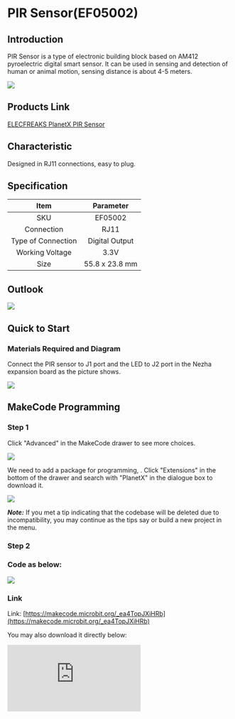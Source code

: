 # PIR Sensor(EF05002)

## Introduction

PIR Sensor is a type of electronic building block based on AM412 pyroelectric digital smart sensor. It can be used in sensing and detection of human or animal motion, sensing distance is about 4-5 meters.

![](https://wiki-media-ef.oss-cn-hongkong.aliyuncs.com/i18n/en/docusaurus-plugin-content-docs/current/microbit/sensor/planet-x-sensors/images/05002_01.png)
## Products Link

[ELECFREAKS PlanetX PIR Sensor](https://shop.elecfreaks.com/products/elecfreaks-planetx-pir-sensor?_pos=1&_sid=a0b4ec6ae&_ss=r)


## Characteristic

 Designed in RJ11 connections, easy to plug.

## Specification


Item | Parameter
:-: | :-:
SKU|EF05002
Connection|RJ11
Type of Connection|Digital Output
Working Voltage|3.3V
Size|55.8 x 23.8 mm

## Outlook



![](https://wiki-media-ef.oss-cn-hongkong.aliyuncs.com/i18n/en/docusaurus-plugin-content-docs/current/microbit/sensor/planet-x-sensors/images/05002_02.png)


## Quick to Start


### Materials Required and Diagram


 Connect the PIR sensor to J1 port and the LED  to J2 port in the Nezha expansion board as the picture shows.


![](https://wiki-media-ef.oss-cn-hongkong.aliyuncs.com/i18n/en/docusaurus-plugin-content-docs/current/microbit/sensor/planet-x-sensors/images/05002_03.png)

## MakeCode Programming


### Step 1
Click "Advanced" in the MakeCode drawer to see more choices.

![](https://wiki-media-ef.oss-cn-hongkong.aliyuncs.com/i18n/en/docusaurus-plugin-content-docs/current/microbit/sensor/planet-x-sensors/images/05001_04.png)

We need to add a package for programming, . Click "Extensions" in the bottom of the drawer and search with "PlanetX" in the dialogue box to download it.

![](https://wiki-media-ef.oss-cn-hongkong.aliyuncs.com/i18n/en/docusaurus-plugin-content-docs/current/microbit/sensor/planet-x-sensors/images/05001_05.png)

***Note:*** If you met a tip indicating that the codebase will be deleted due to incompatibility, you may continue as the tips say or build a new project in the menu.
### Step 2

### Code as below:

![](https://wiki-media-ef.oss-cn-hongkong.aliyuncs.com/i18n/en/docusaurus-plugin-content-docs/current/microbit/sensor/planet-x-sensors/images/05002_06.png)


### Link
Link: [https://makecode.microbit.org/_ea4TopJXiHRb](https://makecode.microbit.org/_ea4TopJXiHRb)

You may also download it directly below:


<div
    style={{
        position: 'relative',
        paddingBottom: '60%',
        overflow: 'hidden',
    }}
>
    <iframe
        src="https://makecode.microbit.org/_ea4TopJXiHRb"
        frameborder="0"
        sandbox="allow-popups allow-forms allow-scripts allow-same-origin"
        style={{
            position: 'absolute',
            width: '100%',
            height: '100%',
        }}
    />
</div>


### Result
 The LED lights on while the motion being detected by the PIR sensor or the LED lights off.

## Python Programming



### Step 1
Download the package and unzip it: [PlanetX_MicroPython](https://github.com/lionyhw/PlanetX_MicroPython/archive/master.zip)

Go to  [Python editor](https://python.microbit.org/v/2.0)

![](https://wiki-media-ef.oss-cn-hongkong.aliyuncs.com/i18n/en/docusaurus-plugin-content-docs/current/microbit/sensor/planet-x-sensors/images/05001_07.png)

We need to add enum.py and pir.py for programming. Click "Load/Save" and then click "Show Files (1)" to see more choices, click "Add file" to add enum.py and pir.py from the unzipped package of PlanetX_MicroPython.

![](https://wiki-media-ef.oss-cn-hongkong.aliyuncs.com/i18n/en/docusaurus-plugin-content-docs/current/microbit/sensor/planet-x-sensors/images/05001_08.png)
![](https://wiki-media-ef.oss-cn-hongkong.aliyuncs.com/i18n/en/docusaurus-plugin-content-docs/current/microbit/sensor/planet-x-sensors/images/05001_09.png)
![](https://wiki-media-ef.oss-cn-hongkong.aliyuncs.com/i18n/en/docusaurus-plugin-content-docs/current/microbit/sensor/planet-x-sensors/images/05002_10.png)

### Step 2

### Reference

```

from microbit import *
from enum import *
from pir import *

while True:
    pir = PIR(J1)
    pir_value = pir.PIR_is_decection()
    if(pir_value == True):
        display.show(Image.HAPPY)
    else:
        display.show(Image.SAD)

```


### Result
 A smile face displays on the micro:bit while the motion being detected by the PIR sensor or the micro:bit displays a sad face.

## Relevant File


## Technique File
